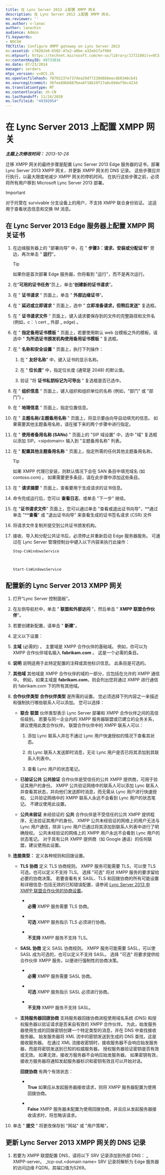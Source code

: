 ```yaml
---
title: 在 Lync Server 2013 上配置 XMPP 网关
description: 在 Lync Server 2013 上配置 XMPP 网关。
ms.reviewer: ''
ms.author: v-lanac
author: lanachin
audience: Admin
f1.keywords:
- NOCSH
TOCTitle: Configure XMPP gateway on Lync Server 2013
ms:assetid: c70282e0-b502-47e2-a0be-a32eb1faf99d
ms:mtpsurl: https://technet.microsoft.com/en-us/library/JJ721881(v=OCS.15)
ms:contentKeyID: 49733816
ms.date: 07/23/2014
manager: serdars
mtps_version: v=OCS.15
ms.openlocfilehash: 78765237e737dea29d77230d6b0eecdb0348cb41
ms.sourcegitcommit: 36fee89bb887bea4f18b19f17a8c69daf5bc423d
ms.translationtype: MT
ms.contentlocale: zh-CN
ms.lasthandoff: 11/24/2020
ms.locfileid: "49392054"
---
```

# <a name="configure-xmpp-gateway-on-lync-server-2013"></a>在 Lync Server 2013 上配置 XMPP 网关

<div data-xmlns="http://www.w3.org/1999/xhtml">

<div class="topic" data-xmlns="http://www.w3.org/1999/xhtml" data-msxsl="urn:schemas-microsoft-com:xslt" data-cs="https://msdn.microsoft.com/">

<div data-asp="https://msdn2.microsoft.com/asp">



</div>

<div id="mainSection">

<div id="mainBody">

<span> </span>

_**主题上次修改时间：** 2013-10-28_

迁移 XMPP 网关的最终步骤是配置 Lync Server 2013 Edge 服务器的证书，部署 Lync Server 2013 XMPP 网关，并更新 XMPP 网关的 DNS 记录。 这些步骤应并行执行，以最大限度地减少 XMPP 网关的停机时间。 在执行这些步骤之前，必须将所有用户移到 Microsoft Lync Server 2013 部署。

<div class=" ">


> [!IMPORTANT]  
> 对于托管在 survivable 分支设备上的用户，不支持 XMPP 联合身份验证。 这适用于查看状态信息和交换 IM 消息。



</div>

<div>

## <a name="configure-xmpp-gateway-certificates-on-the-lync-server-2013-edge-server"></a>在 Lync Server 2013 Edge 服务器上配置 XMPP 网关证书

1.  在边缘服务器上的 "部署向导" 中，在 " **步骤3：请求、安装或分配证书**" 旁边，再次单击 " **运行**"。
    
    <div class=" ">
    

    > [!TIP]  
    > 如果你是首次部署 Edge 服务器，你将看到 "运行"，而不是再次运行。

    
    </div>

2.  在“**可用的证书任务**”页上，单击“**创建新的证书请求**”。

3.  在 " **证书请求** " 页面上，单击 " **外部边缘证书**"。

4.  在 " **延迟或立即请求** " 页面上，选中 " **立即准备请求，但稍后发送"** 复选框。

5.  在 " **证书请求文件** " 页面上，键入请求要保存到的文件的完整路径和文件名 (例如，c： \\ cert \_ 外部 \_ edge) 。

6.  在 " **指定备用证书模板** " 页面上，若要使用默认 web 台模板之外的模板，请选中 " **为所选证书颁发机构使用备用证书模板** " 复选框。

7.  在 " **名称和安全设置** " 页面上，执行下列操作：
    
    1.  在 " **友好名称**" 中，键入证书的显示名称。
    
    2.  在 " **位长度**" 中，指定位长度 (通常是 2048) 的默认值。
    
    3.  验证 "将 **证书私钥标记为可导出** " 复选框是否已选中。

8.  在 " **组织信息** " 页面上，键入组织和组织单位的名称 (例如，"部门" 或 "部门") 。

9.  在 " **地理信息** " 页面上，指定位置信息。

10. 在 " **主题名称/主题备用名称** " 页面上，将显示要由向导自动填充的信息。 如果需要其他主题备用名称，请在接下来的两个步骤中进行指定。

11. 在 " **使用者备用名称 (SANs)** " 页面上的 "SIP 域设置" 中，选中 "域" 复选框以添加 SIP。\<sipdomain\> 输入到 "主题备用名称" 列表。

12. 在 " **配置其他主题备用名称** " 页面上，指定所需的任何其他主题备用名称。
    
    <div class=" ">
    

    > [!TIP]  
    > 如果 XMPP 代理已安装，则默认情况下会在 SAN 条目中填充域名 (如 contoso.com) 。 如果需要更多条目，请在此步骤中添加这些条目。

    
    </div>

13. 在 " **请求摘要** " 页面上，查看要用于生成请求的证书信息。

14. 命令完成运行后，您可以 **查看日志**，或单击 "下一步" 继续。

15. 在 "**证书请求文件**" 页面上，您可以通过单击 "查看或退出证书向导"，**通过单击 "****查看**" 或 "退出证书向导" 来查看生成的证书签名请求 (CSR) 文件

16. 将请求文件复制并提交到公共证书颁发机构。

17. 接收、导入和分配公共证书后，必须停止并重新启动 Edge 服务器服务。 可通过在 Lync Server 管理控制台中键入以下内容来执行此操作：
    
        Stop-CsWindowsService

      &nbsp;
    
        Start-CsWindowsService

</div>

<div>

## <a name="configure-a-new-lync-server-2013-xmpp-gateway"></a>配置新的 Lync Server 2013 XMPP 网关

1.  打开“Lync Server 控制面板”。

2.  在左侧导航栏中，单击 " **联盟和外部访问** "，然后单击 " **XMPP 联盟合作伙伴**"。

3.  若要创建新配置，请单击 " **新建**"。

4.  定义以下设置：

5.  **主域**    (必需的) 。 主要域是 XMPP 合作伙伴的基础域。 例如，你可以为 XMPP 合作伙伴域名输入 **fabrikam.com** 。 这是一个必需的条目。

6.  **说明**   说明适用于此特定配置的注释或其他标识信息。 此条目是可选的。

7.  **其他域**   其他域是 XMPP 合作伙伴的域的一部分，应包括在允许的 XMPP 通信中。 例如，如果主域是 **fabrikam.com**，则会列出您将通过 XMPP 进行通信的 fabrikam.com 下的所有其他域。

8.  **合作伙伴类型**  **合作伙伴类型** 是所需的设置。 您必须选择下列内容之一来描述和强制执行哪些联系人可以添加。 您可以选择：
    
      - **联合**  **联盟** 伙伴类型表示 Lync Server 部署和 XMPP 合作伙伴之间的高信任级别。  若要与同一企业内的 XMPP 服务器联盟或已建立的业务关系，建议使用此类合作伙伴。  联盟合作伙伴中的 XMPP 联系人可以：
        
        1.  添加 Lync 联系人并在不通过 Lync 用户快速授权的情况下查看其状态。
        
        2.  向 Lync 联系人发送即时消息，无论 Lync 用户是否已将其添加到其联系人列表中。
        
        3.  查看 Lync 用户的状态笔记。
    
      - **已验证公共**  **公共验证** 合作伙伴是受信任的公共 XMPP 提供商，可用于验证其用户的身份。  XMPP 公共验证网络中的联系人可以添加 Lync 联系人并查看其状态，并向他们发送即时消息，而无需从 Lync 用户进行快速授权。  公共验证网络中的 XMPP 联系人永远不会看到 Lync 用户的状态笔记。  不建议使用此设置。
    
      - **公共未验证**   未经验证的 **公共** 合作伙伴是不受信任的公共 XMPP 提供程序，无法验证其用户的身份。  XMPP 公共未经验证的网络上的用户无法与 Lync 用户通信，除非 Lync 用户已通过将其添加到联系人列表中进行了明确授权。  公共未经验证的网络上的 XMPP 用户永远不会看到 Lync 用户的状态笔记。  对于具有公共 XMPP 提供商（如 Google 通话）的任何联盟，建议使用此设置。

9.  **连接类型：** 定义各种规则和回拨设置。
    
      - **TLS 协商**   定义 TLS 协商规则。 XMPP 服务可能需要 TLS，可以使 TLS 可选，也可以定义不支持 TLS。 选择 "可选" 将对 XMPP 服务的要求留给必要的协商决策。 若要查看有关 SASL、TLS 和回拨协商的所有可能设置和详细信息-包括无效的已知错误配置，请参阅 [Lync Server 2013 中 XMPP 联盟合作伙伴的协商设置](lync-server-2013-negotiation-settings-for-xmpp-federated-partners.md)。
        
          - <span></span>  
            **必需**   XMPP 服务需要 TLS 协商。
        
          - <span></span>  
            **可选**   XMPP 服务指示 TLS 必须进行协商。
        
          - <span></span>  
            **不支持**   XMPP 服务不支持 TLS。
    
      - **SASL 协商**   定义 SASL 协商规则。 XMPP 服务可能需要 SASL，可以使 SASL 成为可选的，也可以定义不支持 SASL。 选择 "可选" 将要求提供给合作伙伴 XMPP 服务，以便进行强制性的协商决策。
        
          - <span></span>  
            **必需**   XMPP 服务需要 SASL 协商。
        
          - <span></span>  
            **可选**   XMPP 服务指示 SASL 必须进行协商。
        
          - <span></span>  
            **不支持**   XMPP 服务不支持 SASL。
    
      - **支持服务器回拨协商** 支持服务器回拨协商进程使用域名系统 (DNS) 和授权服务器以验证请求是否来自有效的 XMPP 合作伙伴。 为此，始发服务器使用生成的回拨密钥创建一个特定类型的消息，并在 DNS 中查找接收服务器。 始发服务器将 XML 流中的密钥发送到生成的 DNS 查找，这是接收服务器。 在通过 XML 流接收密钥时，接收服务器不会响应始发服务器，而是将密钥发送到已知的权威服务器。 授权服务器验证密钥是否有效或无效。 如果无效，接收方服务器不会响应始发服务器。 如果密钥有效，接收方服务器将通知发起服务器标识和密钥有效且可以开始对话。
        
        **回拨协商** 有两个有效状态：
        
          - <span></span>  
            **True**   如果应从发起服务器接收请求，则将 XMPP 服务器配置为使用回拨协商。
        
          - <span></span>  
            **False**   XMPP 服务器未配置为使用回拨协商，并且应从发起服务器接收请求时，将忽略该请求。

10. 单击 " **提交** " 将更改保存到 "网站" 或 "用户策略"。

</div>

<div>

## <a name="update-dns-records-for-lync-server-2013-xmpp-gateway"></a>更新 Lync Server 2013 XMPP 网关的 DNS 记录

1.  若要为 XMPP 联盟配置 DNS，请将以下 SRV 记录添加到外部 DNS： \_ XMPP-server。 \_tcp-out.\<domain name\> SRV 记录将解析为 Edge 服务器的访问边缘 FQDN，其端口值为5269。

</div>

</div>

<span> </span>

</div>

</div>

</div>

